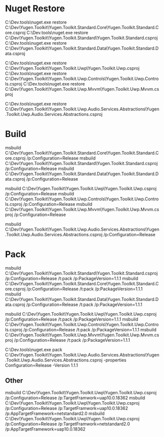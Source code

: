 # Nuget Restore
C:\Dev\.tools\nuget.exe restore C:\Dev\Yugen.Toolkit\Yugen.Toolkit.Standard.Core\Yugen.Toolkit.Standard.Core.csproj
C:\Dev\.tools\nuget.exe restore C:\Dev\Yugen.Toolkit\Yugen.Toolkit.Standard\Yugen.Toolkit.Standard.csproj
C:\Dev\.tools\nuget.exe restore C:\Dev\Yugen.Toolkit\Yugen.Toolkit.Standard.Data\Yugen.Toolkit.Standard.Data.csproj

C:\Dev\.tools\nuget.exe restore C:\Dev\Yugen.Toolkit\Yugen.Toolkit.Uwp\Yugen.Toolkit.Uwp.csproj
C:\Dev\.tools\nuget.exe restore C:\Dev\Yugen.Toolkit\Yugen.Toolkit.Uwp.Controls\Yugen.Toolkit.Uwp.Controls.csproj
C:\Dev\.tools\nuget.exe restore C:\Dev\Yugen.Toolkit\Yugen.Toolkit.Uwp.Mvvm\Yugen.Toolkit.Uwp.Mvvm.csproj

C:\Dev\.tools\nuget.exe restore C:\Dev\Yugen.Toolkit\Yugen.Toolkit.Uwp.Audio.Services.Abstractions\Yugen.Toolkit.Uwp.Audio.Services.Abstractions.csproj

# Build
msbuild C:\Dev\Yugen.Toolkit\Yugen.Toolkit.Standard.Core\Yugen.Toolkit.Standard.Core.csproj /p:Configuration=Release
msbuild C:\Dev\Yugen.Toolkit\Yugen.Toolkit.Standard\Yugen.Toolkit.Standard.csproj /p:Configuration=Release
msbuild C:\Dev\Yugen.Toolkit\Yugen.Toolkit.Standard.Data\Yugen.Toolkit.Standard.Data.csproj /p:Configuration=Release

msbuild C:\Dev\Yugen.Toolkit\Yugen.Toolkit.Uwp\Yugen.Toolkit.Uwp.csproj /p:Configuration=Release
msbuild C:\Dev\Yugen.Toolkit\Yugen.Toolkit.Uwp.Controls\Yugen.Toolkit.Uwp.Controls.csproj /p:Configuration=Release
msbuild C:\Dev\Yugen.Toolkit\Yugen.Toolkit.Uwp.Mvvm\Yugen.Toolkit.Uwp.Mvvm.csproj /p:Configuration=Release

msbuild C:\Dev\Yugen.Toolkit\Yugen.Toolkit.Uwp.Audio.Services.Abstractions\Yugen.Toolkit.Uwp.Audio.Services.Abstractions.csproj /p:Configuration=Release

# Pack
msbuild C:\Dev\Yugen.Toolkit\Yugen.Toolkit.Standard\Yugen.Toolkit.Standard.csproj /p:Configuration=Release /t:pack /p:PackageVersion=1.1.1
msbuild C:\Dev\Yugen.Toolkit\Yugen.Toolkit.Standard.Core\Yugen.Toolkit.Standard.Core.csproj /p:Configuration=Release /t:pack /p:PackageVersion=1.1.1
msbuild C:\Dev\Yugen.Toolkit\Yugen.Toolkit.Standard.Data\Yugen.Toolkit.Standard.Data.csproj /p:Configuration=Release /t:pack /p:PackageVersion=1.1.1

msbuild C:\Dev\Yugen.Toolkit\Yugen.Toolkit.Uwp\Yugen.Toolkit.Uwp.csproj /p:Configuration=Release /t:pack /p:PackageVersion=1.1.1
msbuild C:\Dev\Yugen.Toolkit\Yugen.Toolkit.Uwp.Controls\Yugen.Toolkit.Uwp.Controls.csproj /p:Configuration=Release /t:pack /p:PackageVersion=1.1.1
msbuild C:\Dev\Yugen.Toolkit\Yugen.Toolkit.Uwp.Mvvm\Yugen.Toolkit.Uwp.Mvvm.csproj /p:Configuration=Release /t:pack /p:PackageVersion=1.1.1

C:\Dev\.tools\nuget.exe pack C:\Dev\Yugen.Toolkit\Yugen.Toolkit.Uwp.Audio.Services.Abstractions\Yugen.Toolkit.Uwp.Audio.Services.Abstractions.csproj -properties Configuration=Release -Version 1.1.1

## Other

msbuild C:\Dev\Yugen.Toolkit\Yugen.Toolkit.Uwp\Yugen.Toolkit.Uwp.csproj /p:Configuration=Release /p:TargetFramwork=uap10.0.18362 
msbuild C:\Dev\Yugen.Toolkit\Yugen.Toolkit.Uwp\Yugen.Toolkit.Uwp.csproj /p:Configuration=Release /p:TargetFramwork=uap10.0.18362 /p:AppTargetFramework=netstandard2.0
msbuild C:\Dev\Yugen.Toolkit\Yugen.Toolkit.Uwp\Yugen.Toolkit.Uwp.csproj /p:Configuration=Release /p:TargetFramwork=netstandard2.0 /p:AppTargetFramework=uap10.0.18362